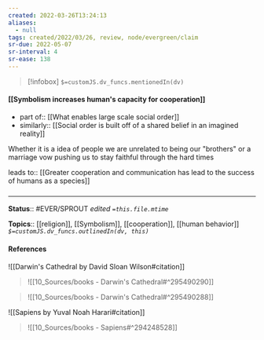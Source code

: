 ```yaml
---
created: 2022-03-26T13:24:13 
aliases:
  - null
tags: created/2022/03/26, review, node/evergreen/claim
sr-due: 2022-05-07
sr-interval: 4
sr-ease: 138
---
```

> [!infobox]
`$=customJS.dv_funcs.mentionedIn(dv)`

#### [[Symbolism increases human's capacity for cooperation]] 

- part of:: [[What enables large scale social order]] 
- similarly:: [[Social order is built off of a shared belief in an imagined reality]]

Whether it is a idea of people we are unrelated to being our "brothers" or a marriage vow pushing us to stay faithful through the hard times

leads to:: [[Greater cooperation and communication has lead to the success of humans as a species]]

### <hr class="footnote"/>

**Status**:: #EVER/SPROUT
*edited `=this.file.mtime`*

**Topics**:: [[religion]], [[Symbolism]], [[cooperation]], [[human behavior]]
*`$=customJS.dv_funcs.outlinedIn(dv, this)`*

#### References

![[Darwin's Cathedral by David Sloan Wilson#citation]]

> ![[10_Sources/books - Darwin's Cathedral#^295490290]]

> ![[10_Sources/books - Darwin's Cathedral#^295490288]]

![[Sapiens by Yuval Noah Harari#citation]]

> ![[10_Sources/books - Sapiens#^294248528]]

